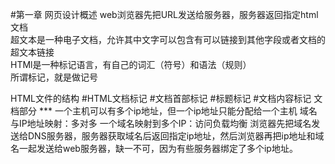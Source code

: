 #第一章 网页设计概述
web浏览器先把URL发送给服务器，服务器返回指定html文档  
超文本是一种电子文档，允许其中文字可以包含有可以链接到其他字段或者文档的超文本链接  
HTMl是一种标记语言，有自己的词汇（符号）和语法（规则）  
所谓标记，就是做记号  
<title>简单的列子</title>  
HTML文件的结构  
	<html>	#HTML文档标记
		<head>	#文档首部标记	
			<title>标题</title>	#标题标记
		</head>
		<body>	#文档内容标记
			文档部分
		</body>
	</html>
***
一个主机可以有多个ip地址，但一个ip地址只能分配给一个主机  
域名与IP地址映射：多对多  
一个域名映射到多个IP：访问负载均衡  
浏览器先把域名发送给DNS服务器，服务器获取域名后返回指定ip地址，然后浏览器再把ip地址和域名一起发送给web服务器，缺一不可，因为有些服务器绑定了多个ip地址。